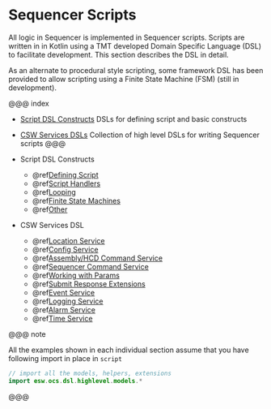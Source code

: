 # Sequencer Scripts

All logic in Sequencer is implemented in Sequencer scripts.  Scripts are written in in Kotlin using a TMT developed
Domain Specific Language (DSL) to facilitate development.  This section describes the DSL in detail. 

As an alternate to procedural style scripting, some framework DSL has been provided to allow scripting using a 
Finite State Machine (FSM) (still in development).  


@@@ index
* [Script DSL Constructs](dsl/script-constructs.md) DSLs for defining script and basic constructs
* [CSW Services DSLs](dsl/csw-services.md) Collection of high level DSLs for writing Sequencer scripts
@@@

* Script DSL Constructs
    * @ref[Defining Script](dsl/constructs/define-script.md)
    * @ref[Script Handlers](dsl/constructs/handlers.md)
    * @ref[Looping](dsl/constructs/loop.md)
    * @ref[Finite State Machines](dsl/constructs/fsm.md)
    * @ref[Other](dsl/constructs/misc.md)

* CSW Services DSL
    * @ref[Location Service](dsl/services/location-service.md)
    * @ref[Config Service](dsl/services/config-service.md)
    * @ref[Assembly/HCD Command Service](dsl/services/command-service.md)
    * @ref[Sequencer Command Service](dsl/services/sequencer-command-service.md)
    * @ref[Working with Params](dsl/services/params.md)
    * @ref[Submit Response Extensions](dsl/services/submit-response-extensions.md)
    * @ref[Event Service](dsl/services/event-service.md)
    * @ref[Logging Service](dsl/services/logging-service.md)
    * @ref[Alarm Service](dsl/services/alarm-service.md)
    * @ref[Time Service](dsl/services/time-service.md)


@@@ note

All the examples shown in each individual section assume that you have following import in place in `script`
```kotlin
// import all the models, helpers, extensions
import esw.ocs.dsl.highlevel.models.*
```

@@@